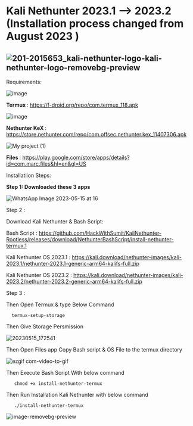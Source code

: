 # Kali Nethunter 2023.1 --> 2023.2 (Installation process changed from August 2023 )
![201-2015653_kali-nethunter-logo-kali-nethunter-logo-removebg-preview](https://user-images.githubusercontent.com/120317751/236642782-9c6c8632-af6e-44f2-a90e-665fc14b121c.png)
--------------------------------------------------------------





Requirements:

![image](https://user-images.githubusercontent.com/120317751/236643101-1fcc78df-6aab-4148-aa95-c781ffbfb896.png)

<b> Termux </b> : https://f-droid.org/repo/com.termux_118.apk

![image](https://user-images.githubusercontent.com/120317751/236643326-a9cb3bba-ebbc-41c4-abb9-642bf85aaed4.png)

<b> Nethunter KeX </b> : https://store.nethunter.com/repo/com.offsec.nethunter.kex_11407306.apk

![My project (1)](https://user-images.githubusercontent.com/120317751/236657894-f01e8a33-9c03-4ea4-9716-709f3b8c31b8.jpg)

<b> Files </b> : https://play.google.com/store/apps/details?id=com.marc.files&hl=en&gl=US


Installatiion Steps:

<b>Step 1:  Downloaded these 3 apps</b>

![WhatsApp Image 2023-05-15 at 16](https://github.com/HackWithSumit/KaliNethunter-Rootless/assets/120317751/71ae7dd3-c6ac-42f2-9349-c597ab8e47ac)


Step 2 :

Download Kali Nethunter & Bash Script: 





Bash Script : https://github.com/HackWithSumit/KaliNethunter-Rootless/releases/download/NethunterBashScript/install-nethunter-termux.1

Kali Nethunter OS 2023.1 : https://kali.download/nethunter-images/kali-2023.1/nethunter-2023.1-generic-arm64-kalifs-full.zip

Kali Nethunter OS 2023.2 : https://kali.download/nethunter-images/kali-2023.2/nethunter-2023.2-generic-arm64-kalifs-full.zip

Step 3 : 

Then Open Termux & type Below Command 

      termux-setup-storage
      
      
Then Give Storage Persmission      

![20230515_172541](https://github.com/HackWithSumit/KaliNethunter-Rootless/assets/120317751/9d0f6971-c728-4835-b465-53d590cd6784)

Then Open Files app Copy Bash script & OS File to the termux directory


![ezgif com-video-to-gif](https://github.com/HackWithSumit/KaliNethunter-Rootless/assets/120317751/f4d2cda4-f490-469c-bf15-e9fde1cfbed0)

Then Execute Bash Script With below command

       chmod +x install-nethunter-termux





Then Run Installation Kali Nethunter with below command

       ./install-nethunter-termux



![image-removebg-preview](https://github.com/HackWithSumit/KaliNethunter-Rootless/assets/120317751/ea8a3261-6951-4d93-9686-afc5c488adf1)








